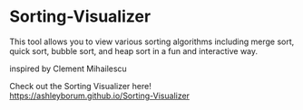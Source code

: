 # Sorting-Visualizer

This tool allows you to view various sorting algorithms including merge sort, quick sort, bubble sort, and heap sort in a fun and interactive way.

inspired by Clement Mihailescu

Check out the Sorting Visualizer here! https://ashleyborum.github.io/Sorting-Visualizer
